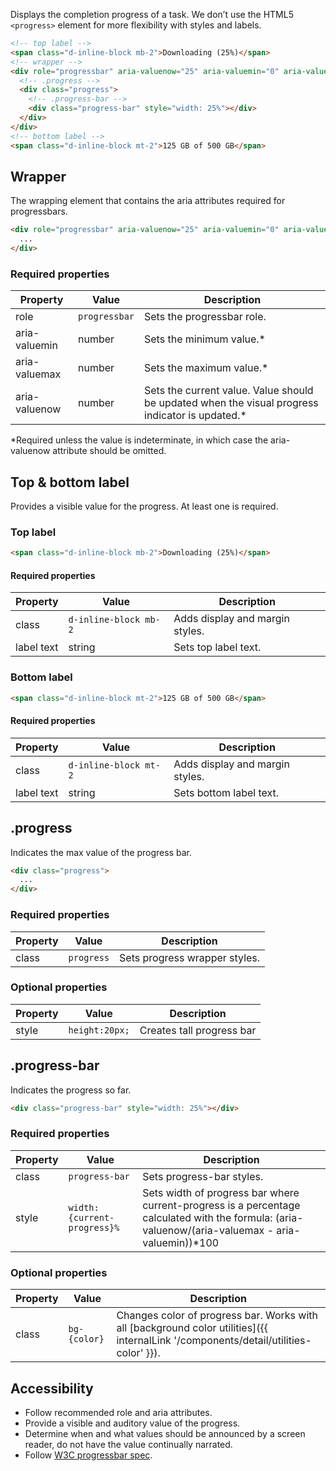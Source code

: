 Displays the completion progress of a task. We don’t use the HTML5 `<progress>` element for more flexibility with styles and labels.

```html
<!-- top label -->
<span class="d-inline-block mb-2">Downloading (25%)</span>
<!-- wrapper -->
<div role="progressbar" aria-valuenow="25" aria-valuemin="0" aria-valuemax="100">
  <!-- .progress -->
  <div class="progress">
    <!-- .progress-bar -->
    <div class="progress-bar" style="width: 25%"></div>
  </div>
</div>
<!-- bottom label -->
<span class="d-inline-block mt-2">125 GB of 500 GB</span>
```

## Wrapper

The wrapping element that contains the aria attributes required for progressbars.

```html
<div role="progressbar" aria-valuenow="25" aria-valuemin="0" aria-valuemax="100">
  ...
</div>
```

### Required properties

| Property      | Value         | Description                |
|---------------|---------------|----------------------------|
| role          | `progressbar` | Sets the progressbar role. |
| aria-valuemin | number        | Sets the minimum value.*   |
| aria-valuemax | number        | Sets the maximum value.*   |
| aria-valuenow | number        | Sets the current value. Value should be updated when the visual progress indicator is updated.* |

\*Required unless the value is indeterminate, in which case the aria-valuenow attribute should be omitted.

## Top & bottom label

Provides a visible value for the progress. At least one is required.

### Top label

```html
<span class="d-inline-block mb-2">Downloading (25%)</span>
```

#### Required properties

| Property   | Value                 | Description                     |
|------------|-----------------------|---------------------------------|
| class      | `d-inline-block mb-2` | Adds display and margin styles. |
| label text | string                | Sets top label text.            |

### Bottom label

```html
<span class="d-inline-block mt-2">125 GB of 500 GB</span>
```

#### Required properties

| Property   | Value                 | Description                     |
|------------|-----------------------|---------------------------------|
| class      | `d-inline-block mt-2` | Adds display and margin styles. |
| label text | string                | Sets bottom label text.         |

## .progress

Indicates the max value of the progress bar.

```html
<div class="progress">
  ...
</div>
```

### Required properties

| Property | Value      | Description                   |
|----------|------------|-------------------------------|
| class    | `progress` | Sets progress wrapper styles. |

### Optional properties

| Property | Value          | Description               |
|----------|----------------|---------------------------|
| style    | `height:20px;` | Creates tall progress bar |

## .progress-bar

Indicates the progress so far.

```html
<div class="progress-bar" style="width: 25%"></div>
```

### Required properties

| Property | Value                        | Description               |
|----------|------------------------------|---------------------------|
| class    | `progress-bar`               | Sets progress-bar styles. |
| style    | `width: {current-progress}%` | Sets width of progress bar where current-progress is a percentage calculated with the formula: (aria-valuenow/(aria-valuemax - aria-valuemin))*100 |

### Optional properties

| Property | Value        | Description                   |
|----------|--------------|-------------------------------|
| class    | `bg-{color}` | Changes color of progress bar. Works with all [background color utilities]({{ internalLink '/components/detail/utilities-color' }}). |

## Accessibility

- Follow recommended role and aria attributes.
- Provide a visible and auditory value of the progress.
- Determine when and what values should be announced by a screen reader, do not have the value continually narrated.
- Follow [W3C progressbar spec](https://www.w3.org/TR/wai-aria-1.1/#progressbar).
